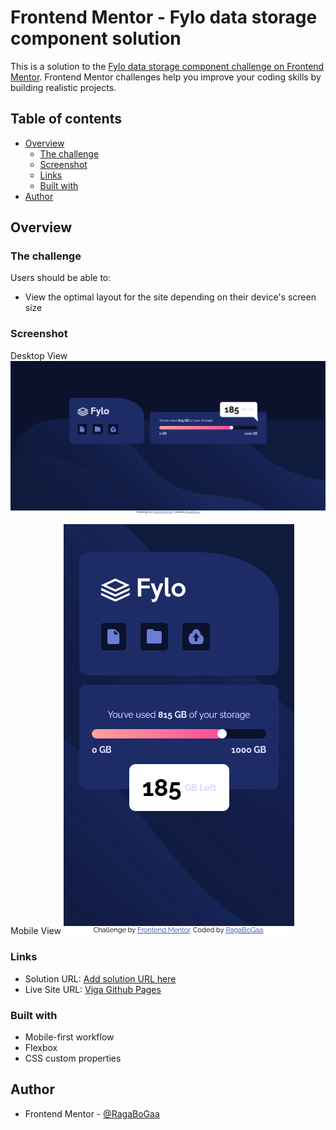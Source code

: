 # Frontend Mentor - Fylo data storage component solution

This is a solution to the [Fylo data storage component challenge on Frontend Mentor](https://www.frontendmentor.io/challenges/fylo-data-storage-component-1dZPRbV5n). Frontend Mentor challenges help you improve your coding skills by building realistic projects.

## Table of contents

- [Overview](#overview)
  - [The challenge](#the-challenge)
  - [Screenshot](#screenshot)
  - [Links](#links)
  - [Built with](#built-with)
- [Author](#author)

## Overview

### The challenge

Users should be able to:

- View the optimal layout for the site depending on their device's screen size

### Screenshot

Desktop View
![](./desktop.png)

Mobile View
![](./mobile.png)

### Links

- Solution URL: [Add solution URL here](https://your-solution-url.com)
- Live Site URL: [Viga Github Pages](https://ragabogaa.github.io/Fylo-data-storage-component)

### Built with

- Mobile-first workflow
- Flexbox
- CSS custom properties

## Author

- Frontend Mentor - [@RagaBoGaa](https://www.frontendmentor.io/profile/RagaBoGaa)
